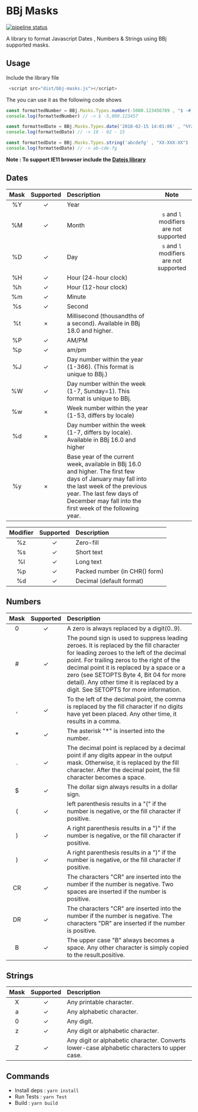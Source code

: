 # BBj Masks

[![pipeline status](https://git.storesandbox.de/hyyan/bbj-masks/badges/master/pipeline.svg)](https://git.storesandbox.de/hyyan/bbj-masks/commits/master)

A library to format Javascript Dates , Numbers & Strings using BBj supported masks.

## Usage 

Include the library file 

```js 
 <script src="dist/bbj-masks.js"></script>
```

The you can use it as the following code shows

```js
const formattedNumber = BBj.Masks.Types.number(-5000.123456789 , "$ -#,##0.######")
console.log(formattedNumber) // -> $ -5,000.123457

const formattedDate = BBj.Masks.Types.date('2018-02-15 14:01:06' , "%Yz - %Mz - %Dz")
console.log(formattedDate) // -> 18 - 02 - 15

const formattedDate = BBj.Masks.Types.string('abcdefg' , "XX-XXX-XX")
console.log(formattedDate) // -> ab-cde-fg
```

**Note : To support IE11 browser include the [Datejs library](http://www.datejs.com/)**


## Dates

| Mask          | Supported     | Description|  Note|
|:-------------: |:-------------:|:----------|:--------:|
| %Y      | ✓ |Year|
| %M      | ✓ |Month| `s` and  `l` modifiers are not supported
| %D      | ✓ |Day| `s` and  `l` modifiers are not supported
| %H      | ✓ |Hour (24-hour clock)|
| %h      | ✓ |Hour (12-hour clock)|
| %m      | ✓ |Minute|
| %s      | ✓ |Second|
| %t      | × |Millisecond (thousandths of a second). Available in BBj 18.0 and higher.|
| %P      | ✓ |AM/PM|
| %p      | ✓ |am/pm|
| %J      | ✓ |	Day number within the year (1-366). (This format is unique to BBj.)|
| %W      | ✓ |Day number within the week (1-7, Sunday=1). This format is unique to BBj.
| %w      | × |Week number within the year (1-53, differs by locale)|
| %d      | × |Day number within the week (1-7, differs by locale). Available in BBj 16.0 and higher
| %y      | × |	Base year of the current week, available in BBj 16.0 and higher. The first few days of January may fall into the last week of the previous year. The last few days of December may fall into the first week of the following year.|

| Modifier          | Supported     | Description|
|:-------------: |:-------------:|:----------|
| %z      | ✓ |Zero-fill|
| %s      | ✓ |Short text|
| %l      | ✓ |Long text|
| %p      | ✓ |Packed number (in CHR() form)|
| %d      | ✓ |Decimal (default format)|


## Numbers 

| Mask          | Supported     | Description|
|:-------------: |:-------------:|:----------|
| 0      | ✓ |A zero is always replaced by a digit(0..9).|
| #      | ✓ |The pound sign is used to suppress leading zeroes. It is replaced by the fill character for leading zeroes to the left of the decimal point. For trailing zeros to the right of the decimal point it is replaced by a space or a zero (see SETOPTS Byte 4, Bit $04$ for more detail). Any other time it is replaced by a digit. See SETOPTS for more information.|
| ,      | ✓ |To the left of the decimal point, the comma is replaced by the fill character if no digits have yet been placed. Any other time, it results in a comma.|
| *      | ✓ |The asterisk "*" is inserted into the number.|
| .      | ✓ |The decimal point is replaced by a decimal point if any digits appear in the output mask. Otherwise, it is replaced by the fill character. After the decimal point, the fill character becomes a space.|
| $      | ✓ |The dollar sign always results in a dollar sign.|
| (      | ✓ |left parenthesis results in a "(" if the number is negative, or the fill character if positive.|
| )      | ✓ |A right parenthesis results in a ")" if the number is negative, or the fill character if positive.|
| )      | ✓ |A right parenthesis results in a ")" if the number is negative, or the fill character if positive.|
| CR      | ✓ |	The characters "CR" are inserted into the number if the number is negative. Two spaces are inserted if the number is positive.|
| DR      | ✓ |	The characters "CR" are inserted into the number if the number is negative. The characters "DR" are inserted if the number is positive.|
| B      | ✓ | The upper case "B" always becomes a space. Any other character is simply copied to the result.positive.|

## Strings

| Mask          | Supported     | Description|
|:-------------: |:-------------:|:----------|
| X      | ✓ | Any printable character.|
| a      | ✓ | Any alphabetic character.|
| 0      | ✓ | Any digit. |
| z      | ✓ | Any digit or alphabetic character. |
| Z      | ✓ | Any digit or alphabetic character. Converts lower-case alphabetic characters to upper case. |



## Commands 

* Install deps : `yarn install`
* Run Tests : `yarn Test`
* Build : `yarn build`


